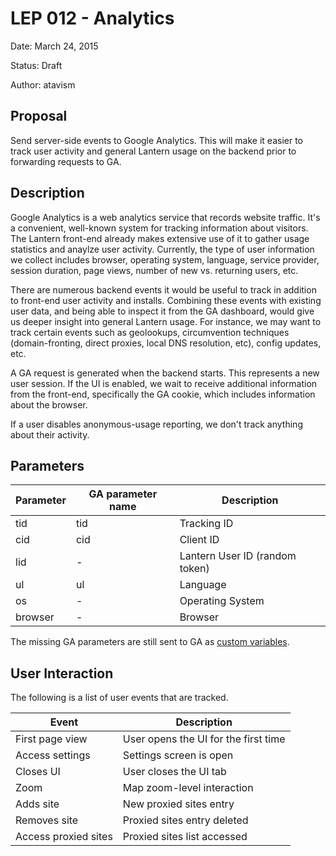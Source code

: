 # LEP 012 - Analytics

Date: March 24, 2015

Status: Draft

Author: atavism

## Proposal

Send server-side events to Google Analytics. This will make it easier to track user activity and general Lantern usage on the backend prior to forwarding requests to GA.

## Description

Google Analytics is a web analytics service that records website traffic. It's a convenient, well-known system for tracking information about visitors. The Lantern front-end already makes extensive use of it to gather usage statistics and anaylze user activity. Currently, the type of user information we collect includes browser, operating system, language, service provider, session duration, page views, number of new vs. returning users, etc.

There are numerous backend events it would be useful to track in addition to front-end user activity and installs. Combining these events with existing user data, and being able to inspect it from the GA dashboard, would give us deeper insight into general Lantern usage. For instance, we may want to track certain events such as geolookups, circumvention techniques (domain-fronting, direct proxies, local DNS resolution, etc), config updates, etc.

A GA request is generated when the backend starts. This represents a new user session. If the UI is enabled, we wait to receive additional information from the front-end, specifically the GA cookie, which includes information about the browser.

If a user disables anonymous-usage reporting, we don't track anything about their activity.

## Parameters

Parameter  | GA parameter name | Description
------------- | ------------- | ------------- 
tid           | tid           | Tracking ID
cid           | cid           | Client ID
lid           | -             | Lantern User ID (random token)
ul            | ul            | Language
os            | -             | Operating System
browser       | -             | Browser

The missing GA parameters are still sent to GA as [custom variables](https://developers.google.com/analytics/devguides/collection/gajs/gaTrackingCustomVariables).
 
## User Interaction

The following is a list of user events that are tracked.

Event  | Description
---------------      | -------------
First page view       | User opens the UI for the first time
Access settings      | Settings screen is open
Closes UI            | User closes the UI tab
Zoom                 | Map zoom-level interaction
Adds site            | New proxied sites entry
Removes site         | Proxied sites entry deleted
Access proxied sites | Proxied sites list accessed
